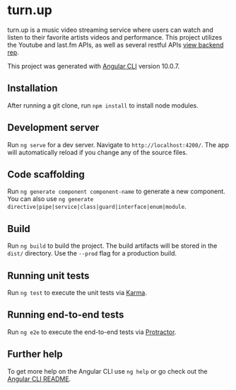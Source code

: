 # turn.up

turn.up is a music video streaming service where users can watch and listen to their favorite artists videos and performance. This project utilizes the Youtube and last.fm APIs, as well as several restful APIs [view backend rep](https://github.com/katibjohnson/turnupbackend).

This project was generated with [Angular CLI](https://github.com/angular/angular-cli) version 10.0.7.

## Installation

After running a git clone, run `npm install` to install node modules.

## Development server

Run `ng serve` for a dev server. Navigate to `http://localhost:4200/`. The app will automatically reload if you change any of the source files.

## Code scaffolding

Run `ng generate component component-name` to generate a new component. You can also use `ng generate directive|pipe|service|class|guard|interface|enum|module`.

## Build

Run `ng build` to build the project. The build artifacts will be stored in the `dist/` directory. Use the `--prod` flag for a production build.

## Running unit tests

Run `ng test` to execute the unit tests via [Karma](https://karma-runner.github.io).

## Running end-to-end tests

Run `ng e2e` to execute the end-to-end tests via [Protractor](http://www.protractortest.org/).

## Further help

To get more help on the Angular CLI use `ng help` or go check out the [Angular CLI README](https://github.com/angular/angular-cli/blob/master/README.md).
